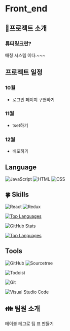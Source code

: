 # Front_end
  <h2>🪪프로젝트 소개  </h2>
  
  <h3> 튜터링크란? </h3>
  <p>매칭 시스템 이다.~~~</p>
  
 <h2>프로젝트 일정</h2>

 <h3>10월</h3>
 <ul>
   <li>로그인 페이지 구현하기</li>
 </ul>  
 <h3>11월</h3>
  <ul>
   <li>tset하기</li>
 </ul>
 <h3>12월</h3>
  <ul>
   <li>배포하기</li>
 </ul>


## Language
![JavaScript](https://img.shields.io/badge/JavaScript-F7DF1E?style=for-the-badge&logo=JavaScript&logoColor=white)
![HTML](https://img.shields.io/badge/HTML-239120?style=for-the-badge&logo=html5&logoColor=white)
![CSS](https://img.shields.io/badge/CSS-239120?style=for-the-badge&logo=css3&logoColor=white)

## 🍀 Skills
![React](https://img.shields.io/badge/React-20232A?style=for-the-badge&logo=react&logoColor=61DAFB)
![Redux](https://img.shields.io/badge/Redux-593D88?style=for-the-badge&logo=redux&logoColor=white)



[![Top Languages](https://github-readme-stats.vercel.app/api/top-langs/?username=kmc6381)](https://github.com/anuraghazra/github-readme-stats)

![GitHub Stats](https://github-readme-stats.vercel.app/api?username=kmc6381&show_icons=true&theme=THEME)

[![Top Languages](https://github-readme-stats.vercel.app/api/top-langs/?username=kmc6381&layout=compact)](https://github.com/kmc6381/github-readme-stats)

## Tools

![GitHub](https://img.shields.io/badge/GitHub-100000?style=for-the-badge&logo=github&logoColor=white)
![Sourcetree](https://img.shields.io/badge/Sourcetree-0052CC?style=for-the-badge&logo=Sourcetree&logoColor=white)


![Todoist](https://img.shields.io/badge/Todoist-E44332?style=for-the-badge&logo=todoist&logoColor=white)


![Git](https://img.shields.io/badge/GIT-E44C30?style=for-the-badge&logo=git&logoColor=white)

![Visual Studio Code](https://img.shields.io/badge/Visual%20Studio%20Code-0078d7?style=for-the-badge&logo=visual-studio-code&logoColor=white)




 <h2>👪 팀원 소개</h2>
 <p>테이블 테그로 팀 표 만들기</p>



